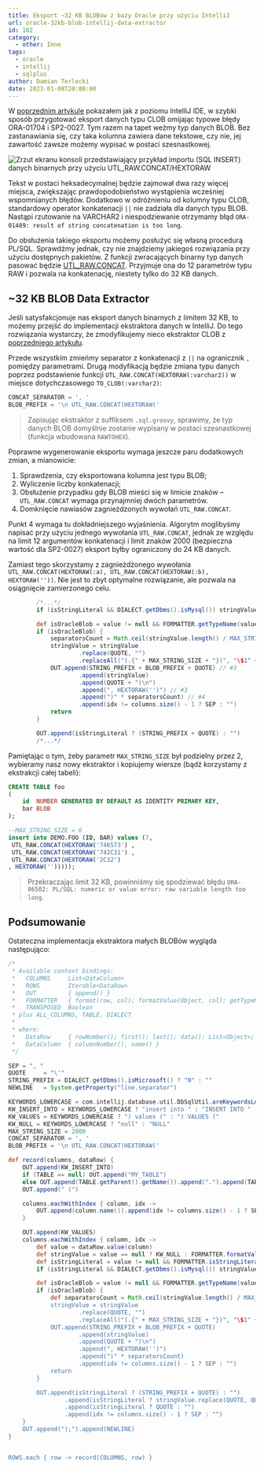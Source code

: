```yaml
---
title: Eksport ~32 KB BLOBów z bazy Oracle przy użyciu IntelliJ
url: oracle-32kb-blob-intellij-data-extractor
id: 102
category:
  - other: Inne
tags:
  - oracle
  - intellij
  - sqlplus
author: Damian Terlecki
date: 2023-01-08T20:00:00
---
```


W [poprzednim artykule](/posty/pl/oracle-clob-intellij-data-extractor) pokazałem jak z poziomu IntelliJ IDE,
w szybki sposób przygotować eksport danych typu CLOB omijając typowe błędy ORA-01704 i SP2-0027.
Tym razem na tapet weźmy typ danych BLOB. Bez zastanawiania się, czy taka kolumna zawiera dane tekstowe, czy nie,
jej zawartość zawsze możemy wypisać w postaci szesnastkowej.

![Zrzut ekranu konsoli przedstawiający przykład importu (SQL INSERT) danych binarnych przy użyciu UTL_RAW.CONCAT/HEXTORAW](/img/hq/intellij-32kb-blob-extractor.png "Przykład importu (SQL INSERT) danych binarnych przy użyciu UTL_RAW.CONCAT/HEXTORAW")

Tekst w postaci heksadecymalnej będzie zajmował dwa razy więcej miejsca, zwiększając prawdopodobieństwo wystąpienia
wcześniej wspomnianych błędów. Dodatkowo w odróżnieniu od kolumny typu CLOB, standardowy operator konkatenacji `||`
nie zadziała dla danych typu BLOB. Nastąpi rzutowanie na VARCHAR2 i niespodziewanie otrzymamy błąd
`ORA-01489: result of string concatenation is too long`.

Do obsłużenia takiego eksportu możemy posłużyć się własną procedurą PL/SQL.
Sprawdźmy jednak, czy nie znajdziemy jakiegoś rozwiązania przy użyciu dostępnych pakietów.
Z funkcji zwracających binarny typ danych pasować będzie [UTL_RAW.CONCAT](https://docs.oracle.com/database/121/ARPLS/u_raw.htm#ARPLS71395).
Przyjmuje ona do 12 parametrów typu RAW i pozwala na konkatenację, niestety tylko do 32 KB danych.

## ~32 KB BLOB Data Extractor

Jeśli satysfakcjonuje nas eksport danych binarnych z limitem 32 KB, to możemy przejść do implementacji ekstraktora danych w IntelliJ.
Do tego rozwiązania wystarczy, że zmodyfikujemy nieco ekstraktor CLOB z [poprzedniego artykułu](/posty/pl/oracle-clob-intellij-data-extractor).

Przede wszystkim zmieńmy separator z konkatenacji z `||` na ogranicznik `,` pomiędzy parametrami.
Drugą modyfikacją będzie zmiana typu danych poprzez podstawienie funkcji `UTL_RAW.CONCAT(HEXTORAW(:varchar2))` w miejsce dotychczasowego `TO_CLOB(:varchar2)`:

```groovy
CONCAT_SEPARATOR = ', '
BLOB_PREFIX = '\n UTL_RAW.CONCAT(HEXTORAW('
```

> Zapisując ekstraktor z suffiksem `.sql.groovy`, sprawimy, że typ danych BLOB domyślnie zostanie wypisany w postaci szesnastkowej (funkcja wbudowana `RAWTOHEX`).

Poprawne wygenerowanie eksportu wymaga jeszcze paru dodatkowych zmian, a mianowicie:
1. Sprawdzenia, czy eksportowana kolumna jest typu BLOB;
2. Wyliczenie liczby konkatenacji;
3. Obsłużenie przypadku gdy BLOB mieści się w limicie znaków – `UTL_RAW.CONCAT` wymaga przynajmniej dwóch parametrów.
4. Domknięcie nawiasów zagnieżdzonych wywołań `UTL_RAW.CONCAT`.

Punkt 4 wymaga tu dokładniejszego wyjaśnienia.
Algorytm moglibyśmy napisać przy użyciu jednego wywołania `UTL_RAW.CONCAT`,
jednak ze względu na limit 12 argumentów konkatenacji i limit znaków 2000 (bezpieczna wartość dla SP2-0027)
eksport byłby ograniczony do 24 KB danych.

Zamiast tego skorzystamy z zagnieżdżonego wywołania
`UTL_RAW.CONCAT(HEXTORAW(:a), UTL_RAW.CONCAT(HEXTORAW(:b), HEXTORAW(''))`. Nie jest to zbyt optymalne rozwiązanie,
ale pozwala na osiągnięcie zamierzonego celu.


```groovy
        /*...*/
        if (isStringLiteral && DIALECT.getDbms().isMysql()) stringValue = stringValue.replace("\\", "\\\\")

        def isOracleBlob = value != null && FORMATTER.getTypeName(value, column) == "BLOB" && DIALECT.getDbms().isOracle() // #1
        if (isOracleBlob) {
            separatorsCount = Math.ceil(stringValue.length() / MAX_STRING_SIZE) // #2
            stringValue = stringValue
                    .replace(QUOTE, "")
                    .replaceAll("(.{" + MAX_STRING_SIZE + "})", "\$1" + QUOTE + ') ' + CONCAT_SEPARATOR + BLOB_PREFIX + QUOTE)
            OUT.append(STRING_PREFIX + BLOB_PREFIX + QUOTE) // #3
                    .append(stringValue)
                    .append(QUOTE + ")\n")
                    .append(", HEXTORAW('')") // #3
                    .append(")" * separatorsCount) // #4
                    .append(idx != columns.size() - 1 ? SEP : "")
            return
        }

        OUT.append(isStringLiteral ? (STRING_PREFIX + QUOTE) : "")
        /*...*/
```

Pamiętając o tym, żeby parametr `MAX_STRING_SIZE` był podzielny przez 2, wybieramy nasz nowy ekstraktor i kopiujemy wiersze (bądź korzystamy z ekstrakcji całej tabeli):
```sql
CREATE TABLE foo
(
    id  NUMBER GENERATED BY DEFAULT AS IDENTITY PRIMARY KEY,
    bar BLOB
);

--MAX_STRING_SIZE = 6
insert into DEMO.FOO (ID, BAR) values (7, 
 UTL_RAW.CONCAT(HEXTORAW('746573') , 
 UTL_RAW.CONCAT(HEXTORAW('742C31') , 
 UTL_RAW.CONCAT(HEXTORAW('2C32')
, HEXTORAW('')))));
```

> Przekraczając limit 32 KB, powinniśmy się spodziewać błędu `ORA-06502: PL/SQL: numeric or value error: raw variable length too long`.

## Podsumowanie

Ostateczna implementacja ekstraktora małych BLOBów wygląda następująco:

```groovy
/*
 * Available context bindings:
 *   COLUMNS     List<DataColumn>
 *   ROWS        Iterable<DataRow>
 *   OUT         { append() }
 *   FORMATTER   { format(row, col); formatValue(Object, col); getTypeName(Object, col); isStringLiteral(Object, col); }
 *   TRANSPOSED  Boolean
 * plus ALL_COLUMNS, TABLE, DIALECT
 *
 * where:
 *   DataRow     { rowNumber(); first(); last(); data(): List<Object>; value(column): Object }
 *   DataColumn  { columnNumber(), name() }
 */

SEP = ", "
QUOTE     = "\'"
STRING_PREFIX = DIALECT.getDbms().isMicrosoft() ? "N" : ""
NEWLINE   = System.getProperty("line.separator")

KEYWORDS_LOWERCASE = com.intellij.database.util.DbSqlUtil.areKeywordsLowerCase(PROJECT)
KW_INSERT_INTO = KEYWORDS_LOWERCASE ? "insert into " : "INSERT INTO "
KW_VALUES = KEYWORDS_LOWERCASE ? ") values (" : ") VALUES ("
KW_NULL = KEYWORDS_LOWERCASE ? "null" : "NULL"
MAX_STRING_SIZE = 2000
CONCAT_SEPARATOR = ', '
BLOB_PREFIX = '\n UTL_RAW.CONCAT(HEXTORAW('

def record(columns, dataRow) {
    OUT.append(KW_INSERT_INTO)
    if (TABLE == null) OUT.append("MY_TABLE")
    else OUT.append(TABLE.getParent().getName()).append(".").append(TABLE.getName())
    OUT.append(" (")

    columns.eachWithIndex { column, idx ->
        OUT.append(column.name()).append(idx != columns.size() - 1 ? SEP : "")
    }

    OUT.append(KW_VALUES)
    columns.eachWithIndex { column, idx ->
        def value = dataRow.value(column)
        def stringValue = value == null ? KW_NULL : FORMATTER.formatValue(value, column)
        def isStringLiteral = value != null && FORMATTER.isStringLiteral(value, column)
        if (isStringLiteral && DIALECT.getDbms().isMysql()) stringValue = stringValue.replace("\\", "\\\\")

        def isOracleBlob = value != null && FORMATTER.getTypeName(value, column) == "BLOB" && DIALECT.getDbms().isOracle()
        if (isOracleBlob) {
            def separatorsCount = Math.ceil(stringValue.length() / MAX_STRING_SIZE)
            stringValue = stringValue
                    .replace(QUOTE, "")
                    .replaceAll("(.{" + MAX_STRING_SIZE + "})", "\$1" + QUOTE + ') ' + CONCAT_SEPARATOR + BLOB_PREFIX + QUOTE)
            OUT.append(STRING_PREFIX + BLOB_PREFIX + QUOTE)
                    .append(stringValue)
                    .append(QUOTE + ")\n")
                    .append(", HEXTORAW('')")
                    .append(")" * separatorsCount)
                    .append(idx != columns.size() - 1 ? SEP : "")
            return
        }

        OUT.append(isStringLiteral ? (STRING_PREFIX + QUOTE) : "")
                .append(isStringLiteral ? stringValue.replace(QUOTE, QUOTE + QUOTE) : stringValue)
                .append(isStringLiteral ? QUOTE : "")
                .append(idx != columns.size() - 1 ? SEP : "")
    }
    OUT.append(");").append(NEWLINE)
}


ROWS.each { row -> record(COLUMNS, row) }
```